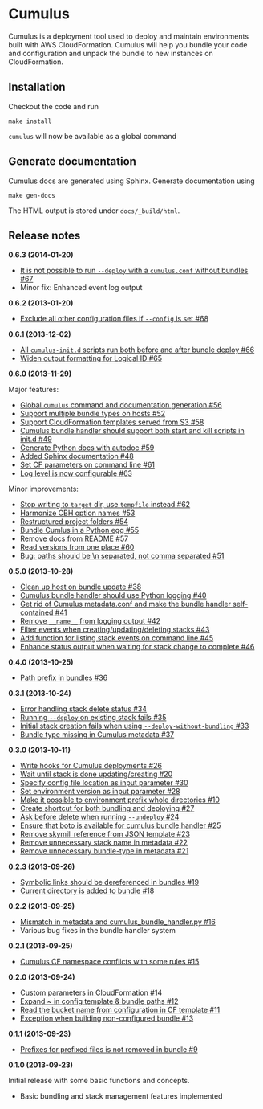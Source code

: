 # Cumulus

Cumulus is a deployment tool used to deploy and maintain environments built with AWS CloudFormation. Cumulus will help you bundle your code and configuration and unpack the bundle to new instances on CloudFormation.

## Installation

Checkout the code and run

    make install

`cumulus` will now be available as a global command


## Generate documentation

Cumulus docs are generated using Sphinx. Generate documentation using


    make gen-docs

The HTML output is stored under `docs/_build/html`.


## Release notes

**0.6.3 (2014-01-20)**

- [It is not possible to run `--deploy` with a `cumulus.conf` without bundles #67](https://github.com/skymill/cumulus/issues/67)
- Minor fix: Enhanced event log output

**0.6.2 (2013-01-20)**

- [Exclude all other configuration files if `--config` is set #68](https://github.com/skymill/cumulus/issues/68)

**0.6.1 (2013-12-02)**

- [All `cumulus-init.d` scripts run both before and after bundle deploy #66](https://github.com/skymill/cumulus/issues/66)
- [Widen output formatting for Logical ID #65](https://github.com/skymill/cumulus/issues/65)

**0.6.0 (2013-11-29)**

Major features:
- [Global `cumulus` command and documentation generation #56](https://github.com/skymill/cumulus/issues/56)
- [Support multiple bundle types on hosts #52](https://github.com/skymill/cumulus/issues/52)
- [Support CloudFormation templates served from S3 #58](https://github.com/skymill/cumulus/issues/58)
- [Cumulus bundle handler should support both start and kill scripts in init.d #49](https://github.com/skymill/cumulus/issues/49)
- [Generate Python docs with autodoc #59](https://github.com/skymill/cumulus/issues/59)
- [Added Sphinx documentation #48](https://github.com/skymill/cumulus/issues/48)
- [Set CF parameters on command line #61](https://github.com/skymill/cumulus/issues/61)
- [Log level is now configurable #63](https://github.com/skymill/cumulus/issues/63)

Minor improvements:
- [Stop writing to `target` dir, use `tempfile` instead #62](https://github.com/skymill/cumulus/issues/62)
- [Harmonize CBH option names #53](https://github.com/skymill/cumulus/issues/53)
- [Restructured project folders #54](https://github.com/skymill/cumulus/issues/54)
- [Bundle Cumlus in a Python egg #55](https://github.com/skymill/cumulus/issues/55)
- [Remove docs from README #57](https://github.com/skymill/cumulus/issues/57)
- [Read versions from one place #60](https://github.com/skymill/cumulus/issues/60)
- [Bug: paths should be \n separated, not comma separated #51](https://github.com/skymill/cumulus/issues/51)

**0.5.0 (2013-10-28)**

- [Clean up host on bundle update #38](https://github.com/skymill/cumulus/issues/38)
- [Cumulus bundle handler should use Python logging #40](https://github.com/skymill/cumulus/issues/40)
- [Get rid of Cumulus metadata.conf and make the bundle handler self-contained #41](https://github.com/skymill/cumulus/issues/41)
- [Remove `__name__` from logging output #42](https://github.com/skymill/cumulus/issues/42)
- [Filter events when creating/updating/deleting stacks #43](https://github.com/skymill/cumulus/issues/43)
- [Add function for listing stack events on command line #45](https://github.com/skymill/cumulus/issues/45)
- [Enhance status output when waiting for stack change to complete #46](https://github.com/skymill/cumulus/issues/46)

**0.4.0 (2013-10-25)**

- [Path prefix in bundles #36](https://github.com/skymill/cumulus/issues/36)

**0.3.1 (2013-10-24)**

- [Error handling stack delete status #34](https://github.com/skymill/cumulus/issues/34)
- [Running `--deploy` on existing stack fails #35](https://github.com/skymill/cumulus/issues/35)
- [Initial stack creation fails when using `--deploy-without-bundling` #33](https://github.com/skymill/cumulus/issues/33)
- [Bundle type missing in Cumulus metadata #37](https://github.com/skymill/cumulus/issues/37)

**0.3.0 (2013-10-11)**

- [Write hooks for Cumulus deployments #26](https://github.com/skymill/cumulus/issues/26)
- [Wait until stack is done updating/creating #20](https://github.com/skymill/cumulus/issues/20)
- [Specify config file location as input parameter #30](https://github.com/skymill/cumulus/issues/30)
- [Set environment version as input parameter #28](https://github.com/skymill/cumulus/issues/28)
- [Make it possible to environment prefix whole directories #10](https://github.com/skymill/cumulus/issues/10)
- [Create shortcut for both bundling and deploying #27](https://github.com/skymill/cumulus/issues/27)
- [Ask before delete when running `--undeploy` #24](https://github.com/skymill/cumulus/issues/24)
- [Ensure that boto is available for cumulus bundle handler #25](https://github.com/skymill/cumulus/issues/25)
- [Remove skymill reference from JSON template #23](https://github.com/skymill/cumulus/issues/23)
- [Remove unnecessary stack name in metadata #22](https://github.com/skymill/cumulus/issues/22)
- [Remove unnecessary bundle-type in metadata #21](https://github.com/skymill/cumulus/issues/21)

**0.2.3 (2013-09-26)**

- [Symbolic links should be dereferenced in bundles #19](https://github.com/skymill/cumulus/issues/19)
- [Current directory is added to bundle #18](https://github.com/skymill/cumulus/issues/18)

**0.2.2 (2013-09-25)**

- [Mismatch in metadata and cumulus_bundle_handler.py #16](https://github.com/skymill/cumulus/issues/16)
- Various bug fixes in the bundle handler system

**0.2.1 (2013-09-25)**

- [Cumulus CF namespace conflicts with some rules #15](https://github.com/skymill/cumulus/issues/15)

**0.2.0 (2013-09-24)**

- [Custom parameters in CloudFormation #14](https://github.com/skymill/cumulus/issues/14)
- [Expand ~ in config template & bundle paths #12](https://github.com/skymill/cumulus/issues/12)
- [Read the bucket name from configuration in CF template #11](https://github.com/skymill/cumulus/issues/11)
- [Exception when building non-configured bundle #13](https://github.com/skymill/cumulus/issues/13)

**0.1.1 (2013-09-23)**

- [Prefixes for prefixed files is not removed in bundle #9](https://github.com/skymill/cumulus/issues/9)

**0.1.0 (2013-09-23)**

Initial release with some basic functions and concepts.

- Basic bundling and stack management features implemented
